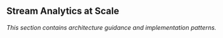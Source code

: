 ## Stream Analytics at Scale

_This section contains architecture guidance and implementation patterns._
